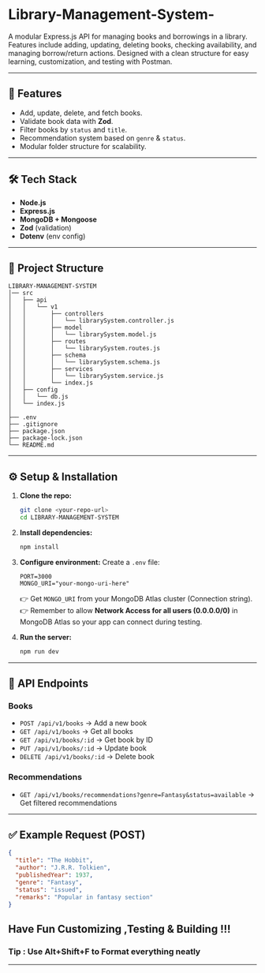 # Library-Management-System-
A modular Express.js API for managing books and borrowings in a library. Features include adding, updating, deleting books, checking availability, and managing borrow/return actions. Designed with a clean structure for easy learning, customization, and testing with Postman.

---

## 🚀 Features

* Add, update, delete, and fetch books.
* Validate book data with **Zod**.
* Filter books by `status` and `title`.
* Recommendation system based on `genre` & `status`.
* Modular folder structure for scalability.

---

## 🛠️ Tech Stack

* **Node.js**
* **Express.js**
* **MongoDB + Mongoose**
* **Zod** (validation)
* **Dotenv** (env config)

---

## 📂 Project Structure

```
LIBRARY-MANAGEMENT-SYSTEM
│── src
│   ├── api
│   │   └── v1
│   │       ├── controllers
│   │       │   └── librarySystem.controller.js
│   │       ├── model
│   │       │   └── librarySystem.model.js
│   │       ├── routes
│   │       │   └── librarySystem.routes.js
│   │       ├── schema
│   │       │   └── librarySystem.schema.js
│   │       ├── services
│   │       │   └── librarySystem.service.js
│   │       └── index.js
│   ├── config
│   │   └── db.js
│   └── index.js
│
├── .env
├── .gitignore
├── package.json
├── package-lock.json
└── README.md
```

---

## ⚙️ Setup & Installation

1. **Clone the repo:**

   ```bash
   git clone <your-repo-url>
   cd LIBRARY-MANAGEMENT-SYSTEM
   ```

2. **Install dependencies:**

   ```bash
   npm install
   ```

3. **Configure environment:**
   Create a `.env` file:

   ```env
   PORT=3000
   MONGO_URI="your-mongo-uri-here"
   ```

   👉 Get `MONGO_URI` from your MongoDB Atlas cluster (Connection string).
   👉 Remember to allow **Network Access for all users (0.0.0.0/0)** in MongoDB Atlas so your app can connect during testing.

4. **Run the server:**

   ```bash
   npm run dev
   ```

---

## 📡 API Endpoints

### Books

* `POST /api/v1/books` → Add a new book
* `GET /api/v1/books` → Get all books
* `GET /api/v1/books/:id` → Get book by ID
* `PUT /api/v1/books/:id` → Update book
* `DELETE /api/v1/books/:id` → Delete book

### Recommendations

* `GET /api/v1/books/recommendations?genre=Fantasy&status=available` → Get filtered recommendations

---

## ✅ Example Request (POST)

```json
{
  "title": "The Hobbit",
  "author": "J.R.R. Tolkien",
  "publishedYear": 1937,
  "genre": "Fantasy",
  "status": "issued",
  "remarks": "Popular in fantasy section"
}
```
## Have Fun Customizing ,Testing & Building !!!

### Tip : Use Alt+Shift+F to Format everything neatly 
---

